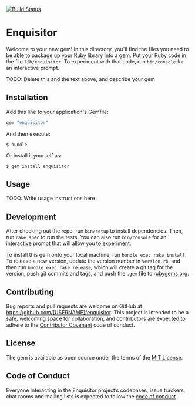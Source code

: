 [![Build Status](https://travis-ci.org/fanfilmu/enquisitor.svg?branch=master)](https://travis-ci.org/fanfilmu/enquisitor)

# Enquisitor

Welcome to your new gem! In this directory, you'll find the files you need to be able to package up your Ruby library into a gem. Put your Ruby code in the file `lib/enquisitor`. To experiment with that code, run `bin/console` for an interactive prompt.

TODO: Delete this and the text above, and describe your gem

## Installation

Add this line to your application's Gemfile:

```ruby
gem "enquisitor"
```

And then execute:

    $ bundle

Or install it yourself as:

    $ gem install enquisitor

## Usage

TODO: Write usage instructions here

## Development

After checking out the repo, run `bin/setup` to install dependencies. Then, run `rake spec` to run the tests. You can also run `bin/console` for an interactive prompt that will allow you to experiment.

To install this gem onto your local machine, run `bundle exec rake install`. To release a new version, update the version number in `version.rb`, and then run `bundle exec rake release`, which will create a git tag for the version, push git commits and tags, and push the `.gem` file to [rubygems.org](https://rubygems.org).

## Contributing

Bug reports and pull requests are welcome on GitHub at https://github.com/[USERNAME]/enquisitor. This project is intended to be a safe, welcoming space for collaboration, and contributors are expected to adhere to the [Contributor Covenant](http://contributor-covenant.org) code of conduct.

## License

The gem is available as open source under the terms of the [MIT License](https://opensource.org/licenses/MIT).

## Code of Conduct

Everyone interacting in the Enquisitor project’s codebases, issue trackers, chat rooms and mailing lists is expected to follow the [code of conduct](https://github.com/[USERNAME]/enquisitor/blob/master/CODE_OF_CONDUCT.md).
